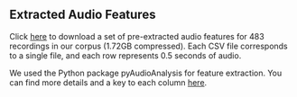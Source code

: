 
## Extracted Audio Features

Click [here](https://www.dropbox.com/s/kse8hndzim7e49v/Extracted_audio_features.zip?dl=1) to download a set of pre-extracted audio features for 483 recordings in our corpus (1.72GB compressed). Each CSV file corresponds to a single file, and each row represents 0.5 seconds of audio.

We used the Python package pyAudioAnalysis for feature extraction. You can find more details and a key to each column [here](https://github.com/tyiannak/pyAudioAnalysis/wiki/3.-Feature-Extraction).
